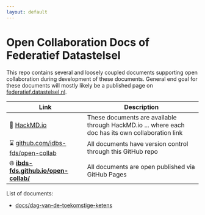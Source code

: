 ```yaml
---
layout: default
---
```


# Open Collaboration Docs of Federatief Datastelsel

This repo contains several and loosely coupled documents supporting open collaboration during
development of these documents. General end goal for these documents will mostly likely be a
published page on [federatief.datastelsel.nl](https://federatief.datastelsel.nl).

| Link | Description |
|------|-------------|
| :handshake: [HackMD.io](https://hackmd.io/) | These documents are available through HackMD.io ... where each doc has its own collaboration link |
| :hourglass: [github.com/idbs-fds/open-collab](https://ibds-fds.github.io/open-collab/) | All documents have version control through this GitHub repo |
| :globe_with_meridians: **[ibds-fds.github.io/open-collab/](https://ibds-fds.github.io/open-collab/)** | All documents are open published via GitHub Pages |

List of documents:

- [docs/dag-van-de-toekomstige-ketens](./docs/dag-van-de-toekomstige-ketens)
